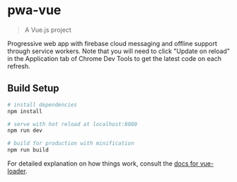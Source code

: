 # pwa-vue

> A Vue.js project

Progressive web app with firebase cloud messaging and offline support through service workers.
Note that you will need to click "Update on reload" in the Application tab of Chrome Dev Tools to get the latest code on each refresh.

## Build Setup

``` bash
# install dependencies
npm install

# serve with hot reload at localhost:8080
npm run dev

# build for production with minification
npm run build
```

For detailed explanation on how things work, consult the [docs for vue-loader](http://vuejs.github.io/vue-loader).
